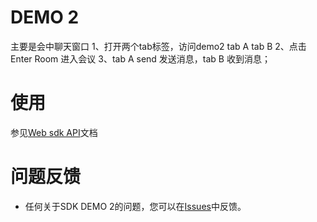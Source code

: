 # DEMO 2
主要是会中聊天窗口
1、打开两个tab标签，访问demo2 tab A tab B
2、点击Enter Room 进入会议
3、tab A send 发送消息，tab B 收到消息；
# 使用
 参见[Web sdk API](https://dev.myvmr.cn/doc/03_webrtc_video_sdk?t=cn&f=3_API_DOCUMENT)文档
 
# 问题反馈
* 任何关于SDK DEMO 2的问题，您可以在[Issues](https://github.com/VideoCloudTeam/WEB-SDK/issues/new)中反馈。




